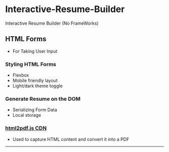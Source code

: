 # Interactive-Resume-Builder

Interactive Resume Builder (No FrameWorks)

## HTML Forms

- For Taking User Input

### Styling HTML Forms

- Flexbox
- Mobile friendly layout
- Light/dark theme toggle

### Generate Resume on the DOM

- Serializing Form Data
- Local storage

### [html2pdf.js CDN](https://cdnjs.com/libraries/html2pdf.js/0.8.0)

- Used to capture HTML content and convert it into a PDF

---


